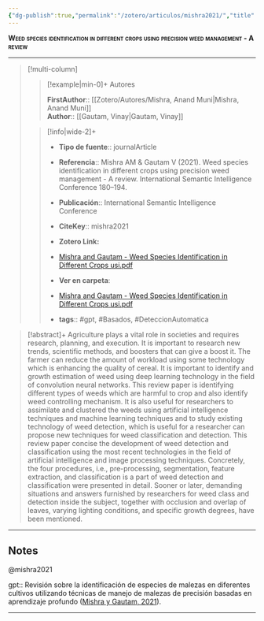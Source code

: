 ```yaml
---
{"dg-publish":true,"permalink":"/zotero/articulos/mishra2021/","title":"Weed species identification in different crops using precision weed management - A review","tags":["#zotero"]}
---
```



<span style="font-variant:small-caps; font-weight: bold;">Weed species identification in different crops using precision weed management - A review</span>

---


> [!multi-column]
>
>> [!example|min-0]+ Autores
>> 
>> **FirstAuthor**:: [[Zotero/Autores/Mishra, Anand Muni\|Mishra, Anand Muni]]  
>> **Author**:: [[Gautam, Vinay\|Gautam, Vinay]]  
 >
>
>> [!info|wide-2]+
>>
>> - **Tipo de fuente**:: journalArticle
>> - **Referencia**:: Mishra AM & Gautam V (2021). Weed species identification in different crops using precision weed management - A review. International Semantic Intelligence Conference 180–194.
>> - **Publicación**:: International Semantic Intelligence Conference
>> - **CiteKey**:: mishra2021
>> - **Zotero Link:** 
>> - [Mishra and Gautam - Weed Species Identification in Different Crops usi.pdf](zotero://select/library/items/BD7RCCT7)
>>
>> - **Ver en carpeta**: 
>> - [Mishra and Gautam - Weed Species Identification in Different Crops usi.pdf](file://J:\OneDrive\Articulos\Mishra%20and%20Gautam%20-%20Weed%20Species%20Identification%20in%20Different%20Crops%20usi.pdf)
>> - **tags**:: #gpt, #Basados, #DeteccionAutomatica



> [!abstract]+ 
>Agriculture plays a vital role in societies and requires research, planning, and execution. It is important to research new trends, scientific methods, and boosters that can give a boost it. The farmer can reduce the amount of workload using some technology which is enhancing the quality of cereal. It is important to identify and growth estimation of weed using deep learning technology in the field of convolution neural networks. This review paper is identifying different types of weeds which are harmful to crop and also identify weed controlling mechanism. It is also useful for researchers to assimilate and clustered the weeds using artificial intelligence techniques and machine learning techniques and to study existing technology of weed detection, which is useful for a researcher can propose new techniques for weed classification and detection. This review paper concise the development of weed detection and classification using the most recent technologies in the field of artificial intelligence and image processing techniques. Concretely, the four procedures, i.e., pre-processing, segmentation, feature extraction, and classification is a part of weed detection and classification were presented in detail. Sooner or later, demanding situations and answers furnished by researchers for weed class and detection inside the subject, together with occlusion and overlap of leaves, varying lighting conditions, and specific growth degrees, have been mentioned.


--- 

## Notes

@mishra2021

gpt:: Revisión sobre la identificación de especies de malezas en diferentes cultivos utilizando técnicas de manejo de malezas de precisión basadas en aprendizaje profundo ([Mishra y Gautam, 2021](zotero://select/library/items/C48WUWZ2)).






---







